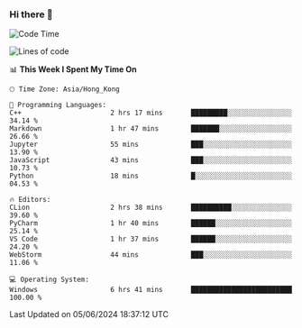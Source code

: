 ### Hi there 👋

<!--
**RoiexLee/RoiexLee** is a ✨ _special_ ✨ repository because its `README.md` (this file) appears on your GitHub profile.

Here are some ideas to get you started:

- 🔭 I’m currently working on ...
- 🌱 I’m currently learning ...
- 👯 I’m looking to collaborate on ...
- 🤔 I’m looking for help with ...
- 💬 Ask me about ...
- 📫 How to reach me: ...
- 😄 Pronouns: ...
- ⚡ Fun fact: ...
-->

<!--START_SECTION:waka-->
![Code Time](http://img.shields.io/badge/Code%20Time-561%20hrs%2056%20mins-blue)

![Lines of code](https://img.shields.io/badge/From%20Hello%20World%20I%27ve%20Written-38.4%20thousand%20lines%20of%20code-blue)

📊 **This Week I Spent My Time On** 

```text
🕑︎ Time Zone: Asia/Hong_Kong

💬 Programming Languages: 
C++                      2 hrs 17 mins       █████████░░░░░░░░░░░░░░░░   34.14 % 
Markdown                 1 hr 47 mins        ███████░░░░░░░░░░░░░░░░░░   26.66 % 
Jupyter                  55 mins             ███░░░░░░░░░░░░░░░░░░░░░░   13.90 % 
JavaScript               43 mins             ███░░░░░░░░░░░░░░░░░░░░░░   10.73 % 
Python                   18 mins             █░░░░░░░░░░░░░░░░░░░░░░░░   04.53 % 

🔥 Editors: 
CLion                    2 hrs 38 mins       ██████████░░░░░░░░░░░░░░░   39.60 % 
PyCharm                  1 hr 40 mins        ██████░░░░░░░░░░░░░░░░░░░   25.14 % 
VS Code                  1 hr 37 mins        ██████░░░░░░░░░░░░░░░░░░░   24.20 % 
WebStorm                 44 mins             ███░░░░░░░░░░░░░░░░░░░░░░   11.06 % 

💻 Operating System: 
Windows                  6 hrs 41 mins       █████████████████████████   100.00 % 
```


 Last Updated on 05/06/2024 18:37:12 UTC
<!--END_SECTION:waka-->
